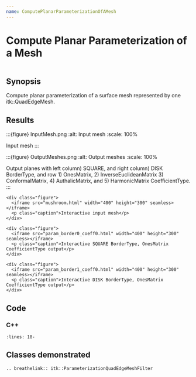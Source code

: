 ```yaml
---
name: ComputePlanarParameterizationOfAMesh
---
```


# Compute Planar Parameterization of a Mesh

```{index} single: ParameterizationQuadEdgeMeshFilter
```

## Synopsis

Compute planar parameterization of a surface mesh represented by one itk::QuadEdgeMesh.

## Results

:::{figure} InputMesh.png
:alt: Input mesh
:scale: 100%

Input mesh
:::

:::{figure} OutputMeshes.png
:alt: Output meshes
:scale: 100%

Output planes with left column) SQUARE, and right column) DISK BorderType,
and row 1) OnesMatrix, 2) InverseEuclideanMatrix 3) ConformalMatrix, 4)
AuthalicMatrix, and 5) HarmonicMatrix CoefficientType.
:::

```{raw} html
<div class="figure">
  <iframe src="mushroom.html" width="400" height="300" seamless></iframe>
  <p class="caption">Interactive input mesh</p>
</div>

<div class="figure">
  <iframe src="param_border0_coeff0.html" width="400" height="300" seamless></iframe>
  <p class="caption">Interactive SQUARE BorderType, OnesMatrix CoefficientType output</p>
</div>

<div class="figure">
  <iframe src="param_border1_coeff0.html" width="400" height="300" seamless></iframe>
  <p class="caption">Interactive DISK BorderType, OnesMatrix CoefficientType output</p>
</div>
```

## Code

### C++

```{literalinclude} Code.cxx
:lines: 18-
```

## Classes demonstrated

```{eval-rst}
.. breathelink:: itk::ParameterizationQuadEdgeMeshFilter
```
